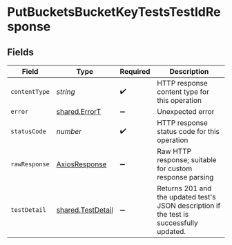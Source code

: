 # PutBucketsBucketKeyTestsTestIdResponse


## Fields

| Field                                                                                    | Type                                                                                     | Required                                                                                 | Description                                                                              |
| ---------------------------------------------------------------------------------------- | ---------------------------------------------------------------------------------------- | ---------------------------------------------------------------------------------------- | ---------------------------------------------------------------------------------------- |
| `contentType`                                                                            | *string*                                                                                 | :heavy_check_mark:                                                                       | HTTP response content type for this operation                                            |
| `error`                                                                                  | [shared.ErrorT](../../models/shared/errort.md)                                           | :heavy_minus_sign:                                                                       | Unexpected error                                                                         |
| `statusCode`                                                                             | *number*                                                                                 | :heavy_check_mark:                                                                       | HTTP response status code for this operation                                             |
| `rawResponse`                                                                            | [AxiosResponse](https://axios-http.com/docs/res_schema)                                  | :heavy_minus_sign:                                                                       | Raw HTTP response; suitable for custom response parsing                                  |
| `testDetail`                                                                             | [shared.TestDetail](../../models/shared/testdetail.md)                                   | :heavy_minus_sign:                                                                       | Returns 201 and the updated test's JSON description if the test is successfully updated. |